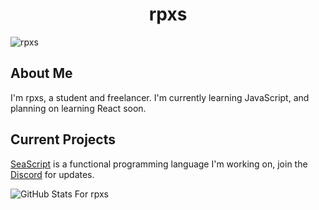 <h1 align="center">rpxs</h1>
<img src="https://komarev.com/ghpvc/?username=rpxs" alt="rpxs" />

<h2>About Me</h2>
I'm rpxs, a student and freelancer. I'm currently learning JavaScript, and planning on learning React soon.

<h2>Current Projects</h2>

[SeaScript] is a functional programming language I'm working on, join the [Discord] for updates.


![GitHub Stats For rpxs](https://github-readme-stats.vercel.app/api?username=rpxs&theme=dark&count_private=true)



[Discord]:   https://discord.gg/NXKP7vBETm
[SeaScript]: https://github.com/SeaScript
